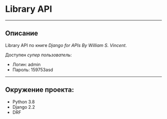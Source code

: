 # Library API

***

## Описание

Library API по книге _Django for APIs By William S. Vincent_.

Доступен _супер пользователь_:
* Логин: admin
* Пароль: 159753asd

---

## Окружение проекта:
  * Python 3.8
  * Django 2.2
  * DRF
